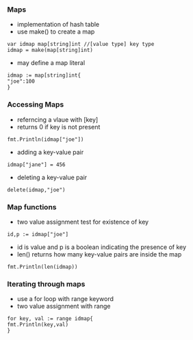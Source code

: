 ### Maps
- implementation of hash table
- use make() to create a map
```
var idmap map[string]int //[value type] key type
idmap = make(map[string]int)
```
- may define a map literal
```
idmap := map[string]int{
"joe":100
}
```

### Accessing Maps
- referncing a vlaue with [key]
- returns 0 if key is not present
```
fmt.Println(idmap["joe"])
```
- adding a key-value pair
```
idmap["jane"] = 456
```
- deleting a key-value pair
```
delete(idmap,"joe")
```

### Map functions
- two value assignment test for existence of key
```
id,p := idmap["joe"]
```
- id is value and p is a boolean indicating the presence of key
- len() returns how many key-value pairs are inside the map
```
fmt.Println(len(idmap))
```

### Iterating through maps
- use a for loop with range keyword
- two value assignment with range
```
for key, val := range idmap{
fmt.Println(key,val)
}
```

